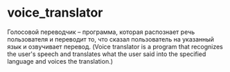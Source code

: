 # voice_translator
Голосовой переводчик – программа, которая распознает речь пользователя и переводит то, что сказал пользователь на указанный язык и озвучивает перевод. (Voice translator is a program that recognizes the user's speech and translates what the user said into the specified language and voices the translation.)
